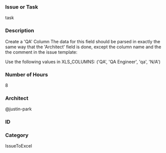 ### Issue or Task
<!-- Type 'issue' or 'task' below) -->
task

### Description
<!-- Enter description of task or issue -->
Create a 'QA' Column
The data for this field should be parsed in exactly the same way that the 'Architect' field is done, except the column name and the the comment in the issue template:
<!-- use @ to reference the QA engineer's Github username -->

Use the following values in XLS_COLUMNS:
('QA', 'QA Engineer', 'qa', 'N/A')

### Number of Hours
<!-- i.e. '5' for 5 hours -->
8

### Architect
<!-- use @ to reference the architect's Github username -->
@justin-park

### ID
<!-- This is the old ID from the legacy tasklist.  Skip if unused -->

### Category
<!-- Enter a category (i.e. 'ACPI') for this task. -->
IssueToExcel
